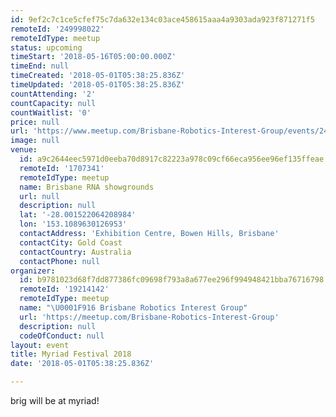 ```yaml
---
id: 9ef2c7c1ce5cfef75c7da632e134c03ace458615aaa4a9303ada923f871271f5
remoteId: '249998022'
remoteIdType: meetup
status: upcoming
timeStart: '2018-05-16T05:00:00.000Z'
timeEnd: null
timeCreated: '2018-05-01T05:38:25.836Z'
timeUpdated: '2018-05-01T05:38:25.836Z'
countAttending: '2'
countCapacity: null
countWaitlist: '0'
price: null
url: 'https://www.meetup.com/Brisbane-Robotics-Interest-Group/events/249998022/'
image: null
venue:
  id: a9c2644eec5971d0eeba70d8917c82223a978c09cf66eca956ee96ef135ffeae
  remoteId: '1707341'
  remoteIdType: meetup
  name: Brisbane RNA showgrounds
  url: null
  description: null
  lat: '-28.001522064208984'
  lon: '153.1089630126953'
  contactAddress: 'Exhibition Centre, Bowen Hills, Brisbane'
  contactCity: Gold Coast
  contactCountry: Australia
  contactPhone: null
organizer:
  id: b9781023d68f7dd877386fc09698f793a8a677ee296f994948421bba76716798
  remoteId: '19214142'
  remoteIdType: meetup
  name: "\U0001F916 Brisbane Robotics Interest Group"
  url: 'https://meetup.com/Brisbane-Robotics-Interest-Group'
  description: null
  codeOfConduct: null
layout: event
title: Myriad Festival 2018
date: '2018-05-01T05:38:25.836Z'

---
```

<p>brig will be at myriad!</p>
